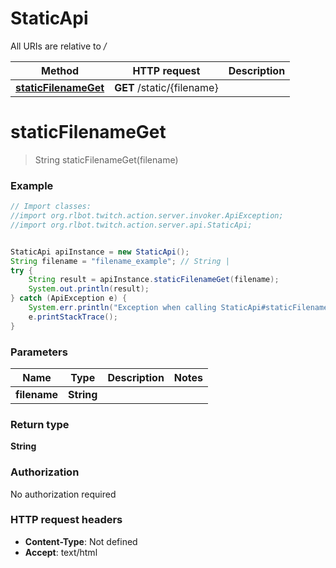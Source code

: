 # StaticApi

All URIs are relative to */*

Method | HTTP request | Description
------------- | ------------- | -------------
[**staticFilenameGet**](StaticApi.md#staticFilenameGet) | **GET** /static/{filename} | 

<a name="staticFilenameGet"></a>
# **staticFilenameGet**
> String staticFilenameGet(filename)



### Example
```java
// Import classes:
//import org.rlbot.twitch.action.server.invoker.ApiException;
//import org.rlbot.twitch.action.server.api.StaticApi;


StaticApi apiInstance = new StaticApi();
String filename = "filename_example"; // String | 
try {
    String result = apiInstance.staticFilenameGet(filename);
    System.out.println(result);
} catch (ApiException e) {
    System.err.println("Exception when calling StaticApi#staticFilenameGet");
    e.printStackTrace();
}
```

### Parameters

Name | Type | Description  | Notes
------------- | ------------- | ------------- | -------------
 **filename** | **String**|  |

### Return type

**String**

### Authorization

No authorization required

### HTTP request headers

 - **Content-Type**: Not defined
 - **Accept**: text/html

